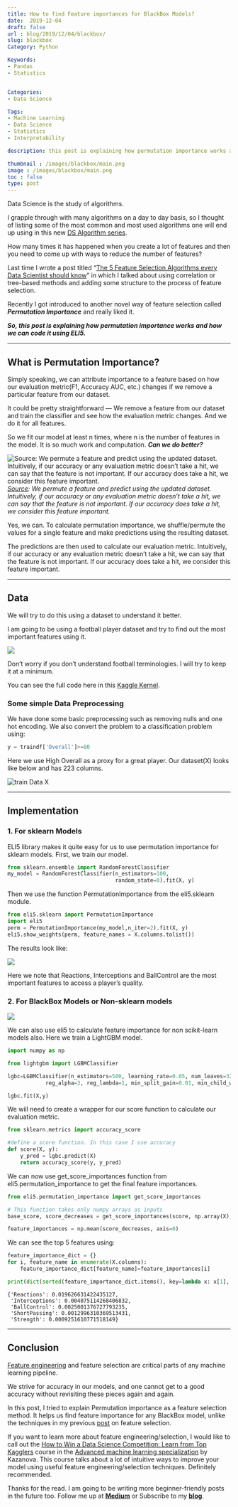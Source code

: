 ```yaml
---
title: How to find Feature importances for BlackBox Models?
date:  2019-12-04
draft: false
url : blog/2019/12/04/blackbox/
slug: blackbox
Category: Python

Keywords:
- Pandas
- Statistics


Categories:
- Data Science

Tags:
- Machine Learning
- Data Science
- Statistics
- Interpretability

description: this post is explaining how permutation importance works and how we can code it using ELI5

thumbnail : /images/blackbox/main.png
image : /images/blackbox/main.png
toc : false
type: post
---
```


Data Science is the study of algorithms.

I grapple through with many algorithms on a day to day basis, so I thought of listing some of the most common and most used algorithms one will end up using in this new [DS Algorithm series](https://towardsdatascience.com/tagged/ds-algorithms).

How many times it has happened when you create a lot of features and then you need to come up with ways to reduce the number of features?

Last time I wrote a post titled “[The 5 Feature Selection Algorithms every Data Scientist should know](https://towardsdatascience.com/the-5-feature-selection-algorithms-every-data-scientist-need-to-know-3a6b566efd2)” in which I talked about using correlation or tree-based methods and adding some structure to the process of feature selection.

Recently I got introduced to another novel way of feature selection called ***Permutation Importance*** and really liked it.

***So, this post is explaining how permutation importance works and how we can code it using ELI5.***

---

## What is Permutation Importance?

Simply speaking, we can attribute importance to a feature based on how our evaluation metric(F1, Accuracy AUC, etc.) changes if we remove a particular feature from our dataset.

It could be pretty straightforward — We remove a feature from our dataset and train the classifier and see how the evaluation metric changes. And we do it for all features.

So we fit our model at least n times, where n is the number of features in the model. It is so much work and computation. ***Can we do better?***

![[Source](https://www.kaggle.com/dansbecker/permutation-importance): We permute a feature and predict using the updated dataset. Intuitively, if our accuracy or any evaluation metric doesn’t take a hit, we can say that the feature is not important. If our accuracy does take a hit, we consider this feature important.](/images/blackbox/0.png)*[Source](https://www.kaggle.com/dansbecker/permutation-importance): We permute a feature and predict using the updated dataset. Intuitively, if our accuracy or any evaluation metric doesn’t take a hit, we can say that the feature is not important. If our accuracy does take a hit, we consider this feature important.*

Yes, we can. To calculate permutation importance, we shuffle/permute the values for a single feature and make predictions using the resulting dataset.

The predictions are then used to calculate our evaluation metric. Intuitively, if our accuracy or any evaluation metric doesn’t take a hit, we can say that the feature is not important. If our accuracy does take a hit, we consider this feature important.

---

## Data

We will try to do this using a dataset to understand it better.

I am going to be using a football player dataset and try to find out the most important features using it.

![](/images/blackbox/1.png)

Don’t worry if you don’t understand football terminologies. I will try to keep it at a minimum.

You can see the full code here in this [Kaggle Kernel](https://www.kaggle.com/mlwhiz/permutation-feature-selection-using-football-data).

### Some simple Data Preprocessing

We have done some basic preprocessing such as removing nulls and one hot encoding. We also convert the problem to a classification problem using:

```py
y = traindf['Overall']>=80
```
Here we use High Overall as a proxy for a great player. Our dataset(X) looks like below and has 223 columns.

![train Data X](/images/blackbox/2.png)

---

## Implementation

### 1. For sklearn Models

ELI5 library makes it quite easy for us to use permutation importance for sklearn models. First, we train our model.
```py
from sklearn.ensemble import RandomForestClassifier
my_model = RandomForestClassifier(n_estimators=100,
                                  random_state=0).fit(X, y)
```

Then we use the function PermutationImportance from the eli5.sklearn module.

```py
from eli5.sklearn import PermutationImportance
import eli5
perm = PermutationImportance(my_model,n_iter=2).fit(X, y)
eli5.show_weights(perm, feature_names = X.columns.tolist())
```

The results look like:

![](/images/blackbox/3.png)

Here we note that Reactions, Interceptions and BallControl are the most important features to access a player’s quality.

### 2. For BlackBox Models or Non-sklearn models

![](/images/blackbox/4.png)

We can also use eli5 to calculate feature importance for non scikit-learn models also. Here we train a LightGBM model.

```py
import numpy as np

from lightgbm import LGBMClassifier

lgbc=LGBMClassifier(n_estimators=500, learning_rate=0.05, num_leaves=32, colsample_bytree=0.2,
            reg_alpha=3, reg_lambda=1, min_split_gain=0.01, min_child_weight=40)

lgbc.fit(X,y)
```

We will need to create a wrapper for our score function to calculate our evaluation metric.

```py
from sklearn.metrics import accuracy_score

#define a score function. In this case I use accuracy
def score(X, y):
    y_pred = lgbc.predict(X)
    return accuracy_score(y, y_pred)
```
We can now use get_score_importances function from eli5.permutation_importance to get the final feature importances.

```py
from eli5.permutation_importance import get_score_importances

# This function takes only numpy arrays as inputs
base_score, score_decreases = get_score_importances(score, np.array(X), y)

feature_importances = np.mean(score_decreases, axis=0)
```
We can see the top 5 features using:
```py
feature_importance_dict = {}
for i, feature_name in enumerate(X.columns):
    feature_importance_dict[feature_name]=feature_importances[i]

print(dict(sorted(feature_importance_dict.items(), key=lambda x: x[1], reverse=True)[:5]))
```

    {'Reactions': 0.019626631422435127,
     'Interceptions': 0.004075114268406832,
     'BallControl': 0.0025001376727793235,
     'ShortPassing': 0.0012996310369513431,
     'Strength': 0.0009251610771518149}

---

## Conclusion

[Feature engineering](https://towardsdatascience.com/the-hitchhikers-guide-to-feature-extraction-b4c157e96631) and feature selection are critical parts of any machine learning pipeline.

We strive for accuracy in our models, and one cannot get to a good accuracy without revisiting these pieces again and again.

In this post, I tried to explain Permutation importance as a feature selection method. It helps us find feature importance for any BlackBox model, unlike the techniques in my previous [post](https://towardsdatascience.com/the-5-feature-selection-algorithms-every-data-scientist-need-to-know-3a6b566efd2) on feature selection.

If you want to learn more about feature engineering/selection, I would like to call out the [How to Win a Data Science Competition: Learn from Top Kagglers](https://www.coursera.org/specializations/aml?siteID=lVarvwc5BD0-AqkGMb7JzoCMW0Np1uLfCA&utm_content=2&utm_medium=partners&utm_source=linkshare&utm_campaign=lVarvwc5BD0) course in the [Advanced machine learning specialization](https://www.coursera.org/specializations/aml?siteID=lVarvwc5BD0-AqkGMb7JzoCMW0Np1uLfCA&utm_content=2&utm_medium=partners&utm_source=linkshare&utm_campaign=lVarvwc5BD0) by Kazanova. This course talks about a lot of intuitive ways to improve your model using useful feature engineering/selection techniques. Definitely recommended.

Thanks for the read. I am going to be writing more beginner-friendly posts in the future too. Follow me up at [**Medium**](https://medium.com/@rahul_agarwal?source=post_page---------------------------) or Subscribe to my [**blog**](https://mlwhiz.ck.page/a9b8bda70c).
